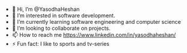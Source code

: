 - 👋 Hi, I’m @YasodhaHeshan
- 👀 I’m interested in software development.
- 🌱 I’m currently learning software engineering and computer science
- 💞️ I’m looking to collaborate on projects.
- 📫 How to reach me https://www.linkedin.com/in/yasodhaheshan/
- ⚡ Fun fact: I like to sports and tv-series

<!---
YasodhaHeshan/YasodhaHeshan is a ✨ special ✨ repository because its `README.md` (this file) appears on your GitHub profile.
You can click the Preview link to take a look at your changes.
--->
